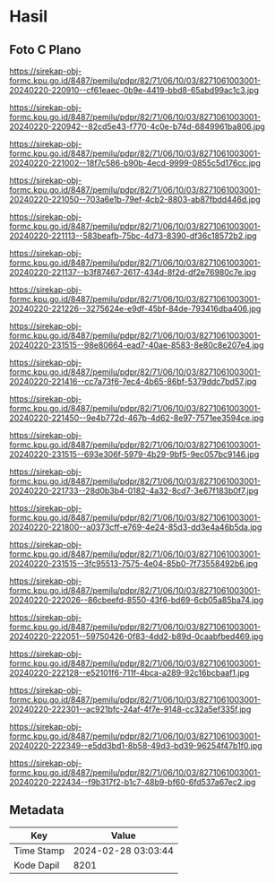 # Hasil

## Foto C Plano

https://sirekap-obj-formc.kpu.go.id/8487/pemilu/pdpr/82/71/06/10/03/8271061003001-20240220-220910--cf61eaec-0b9e-4419-bbd8-65abd99ac1c3.jpg

https://sirekap-obj-formc.kpu.go.id/8487/pemilu/pdpr/82/71/06/10/03/8271061003001-20240220-220942--82cd5e43-f770-4c0e-b74d-6849961ba806.jpg

https://sirekap-obj-formc.kpu.go.id/8487/pemilu/pdpr/82/71/06/10/03/8271061003001-20240220-221002--18f7c586-b90b-4ecd-9999-0855c5d176cc.jpg

https://sirekap-obj-formc.kpu.go.id/8487/pemilu/pdpr/82/71/06/10/03/8271061003001-20240220-221050--703a6e1b-79ef-4cb2-8803-ab87fbdd446d.jpg

https://sirekap-obj-formc.kpu.go.id/8487/pemilu/pdpr/82/71/06/10/03/8271061003001-20240220-221113--583beafb-75bc-4d73-8390-df36c18572b2.jpg

https://sirekap-obj-formc.kpu.go.id/8487/pemilu/pdpr/82/71/06/10/03/8271061003001-20240220-221137--b3f87467-2617-434d-8f2d-df2e76980c7e.jpg

https://sirekap-obj-formc.kpu.go.id/8487/pemilu/pdpr/82/71/06/10/03/8271061003001-20240220-221226--3275624e-e9df-45bf-84de-793416dba406.jpg

https://sirekap-obj-formc.kpu.go.id/8487/pemilu/pdpr/82/71/06/10/03/8271061003001-20240220-231515--98e80664-ead7-40ae-8583-8e80c8e207e4.jpg

https://sirekap-obj-formc.kpu.go.id/8487/pemilu/pdpr/82/71/06/10/03/8271061003001-20240220-221416--cc7a73f6-7ec4-4b65-86bf-5379ddc7bd57.jpg

https://sirekap-obj-formc.kpu.go.id/8487/pemilu/pdpr/82/71/06/10/03/8271061003001-20240220-221450--9e4b772d-467b-4d62-8e97-7571ee3594ce.jpg

https://sirekap-obj-formc.kpu.go.id/8487/pemilu/pdpr/82/71/06/10/03/8271061003001-20240220-231515--693e306f-5979-4b29-9bf5-9ec057bc9146.jpg

https://sirekap-obj-formc.kpu.go.id/8487/pemilu/pdpr/82/71/06/10/03/8271061003001-20240220-221733--28d0b3b4-0182-4a32-8cd7-3e67f183b0f7.jpg

https://sirekap-obj-formc.kpu.go.id/8487/pemilu/pdpr/82/71/06/10/03/8271061003001-20240220-221800--a0373cff-e769-4e24-85d3-dd3e4a46b5da.jpg

https://sirekap-obj-formc.kpu.go.id/8487/pemilu/pdpr/82/71/06/10/03/8271061003001-20240220-231515--3fc95513-7575-4e04-85b0-7f73558492b6.jpg

https://sirekap-obj-formc.kpu.go.id/8487/pemilu/pdpr/82/71/06/10/03/8271061003001-20240220-222026--86cbeefd-8550-43f6-bd69-6cb05a85ba74.jpg

https://sirekap-obj-formc.kpu.go.id/8487/pemilu/pdpr/82/71/06/10/03/8271061003001-20240220-222051--59750426-0f83-4dd2-b89d-0caabfbed469.jpg

https://sirekap-obj-formc.kpu.go.id/8487/pemilu/pdpr/82/71/06/10/03/8271061003001-20240220-222128--e52101f6-711f-4bca-a289-92c16bcbaaf1.jpg

https://sirekap-obj-formc.kpu.go.id/8487/pemilu/pdpr/82/71/06/10/03/8271061003001-20240220-222301--ac921bfc-24af-4f7e-9148-cc32a5ef335f.jpg

https://sirekap-obj-formc.kpu.go.id/8487/pemilu/pdpr/82/71/06/10/03/8271061003001-20240220-222349--e5dd3bd1-8b58-49d3-bd39-96254f47b1f0.jpg

https://sirekap-obj-formc.kpu.go.id/8487/pemilu/pdpr/82/71/06/10/03/8271061003001-20240220-222434--f9b317f2-b1c7-48b9-bf60-6fd537a67ec2.jpg


## Metadata

| Key        | Value               |
| ---------- | ------------------- |
| Time Stamp | 2024-02-28 03:03:44 |
| Kode Dapil | 8201                |




